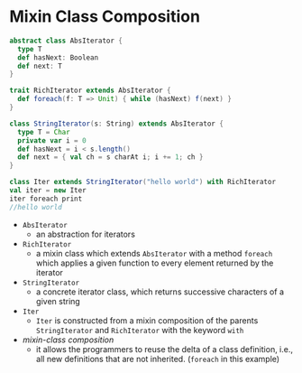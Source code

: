 # Mixin Class Composition

```scala
abstract class AbsIterator {
  type T
  def hasNext: Boolean
  def next: T
}

trait RichIterator extends AbsIterator {
  def foreach(f: T => Unit) { while (hasNext) f(next) }
}

class StringIterator(s: String) extends AbsIterator {
  type T = Char
  private var i = 0
  def hasNext = i < s.length()
  def next = { val ch = s charAt i; i += 1; ch }
}

class Iter extends StringIterator("hello world") with RichIterator
val iter = new Iter
iter foreach print
//hello world
```

- ```AbsIterator```
  - an abstraction for iterators
- ```RichIterator```
  - a mixin class which extends ```AbsIterator``` with a method ```foreach``` which applies a given function to every element returned by the iterator
- ```StringIterator```
  - a concrete iterator class, which returns successive characters of a given string
- ```Iter```
  - ```Iter``` is constructed from a mixin composition of the parents ```StringIterator``` and ```RichIterator``` with the keyword ```with```
- *mixin-class composition* 
  - it allows the programmers to reuse the delta of a class definition, i.e., all new definitions that are not inherited. (```foreach``` in this example) 

